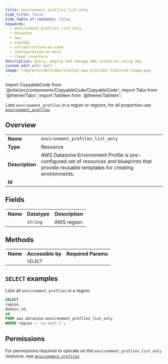 ```yaml
---
title: environment_profiles_list_only
hide_title: false
hide_table_of_contents: false
keywords:
  - environment_profiles_list_only
  - datazone
  - aws
  - stackql
  - infrastructure-as-code
  - configuration-as-data
  - cloud inventory
description: Query, deploy and manage AWS resources using SQL
custom_edit_url: null
image: /img/providers/aws/stackql-aws-provider-featured-image.png
---
```


import CopyableCode from '@site/src/components/CopyableCode/CopyableCode';
import Tabs from '@theme/Tabs';
import TabItem from '@theme/TabItem';

Lists <code>environment_profiles</code> in a region or regions, for all properties use <a href="/providers/aws/serviceName/environment_profiles/"><code>environment_profiles</code></a>

## Overview
<table><tbody>
<tr><td><b>Name</b></td><td><code>environment_profiles_list_only</code></td></tr>
<tr><td><b>Type</b></td><td>Resource</td></tr>
<tr><td><b>Description</b></td><td>AWS Datazone Environment Profile is pre-configured set of resources and blueprints that provide reusable templates for creating environments.</td></tr>
<tr><td><b>Id</b></td><td><CopyableCode code="aws.datazone.environment_profiles_list_only" /></td></tr>
</tbody></table>

## Fields
<table><tbody><tr><th>Name</th><th>Datatype</th><th>Description</th></tr><tr><td><CopyableCode code="region" /></td><td><code>string</code></td><td>AWS region.</td></tr>
</tbody></table>

## Methods

<table><tbody>
  <tr>
    <th>Name</th>
    <th>Accessible by</th>
    <th>Required Params</th>
  </tr>
  <tr>
    <td><CopyableCode code="list_resources" /></td>
    <td><code>SELECT</code></td>
    <td><CopyableCode code="region" /></td>
  </tr>
</tbody></table>

## `SELECT` examples
Lists all <code>environment_profiles</code> in a region.
```sql
SELECT
region,
domain_id,
id
FROM aws.datazone.environment_profiles_list_only
WHERE region = 'us-east-1';
```


## Permissions

For permissions required to operate on the <code>environment_profiles_list_only</code> resource, see <a href="/providers/aws/datazone/environment_profiles/#permissions"><code>environment_profiles</code></a>

